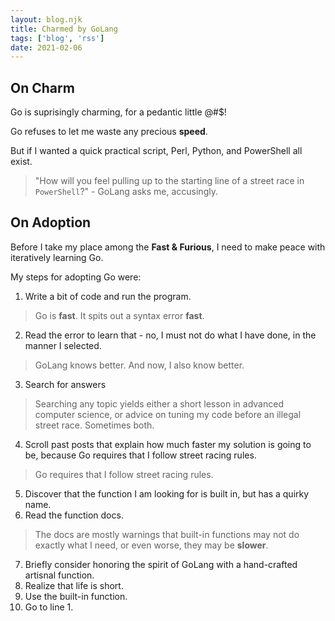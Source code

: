 ```yaml
---
layout: blog.njk
title: Charmed by GoLang
tags: ['blog', 'rss']
date: 2021-02-06
---
```


## On Charm

Go is suprisingly charming, for a pedantic little @#$!

Go refuses to let me waste any precious **speed**. 

But if I wanted a quick practical script, Perl, Python, and PowerShell all exist. 

> "How will you feel pulling up to the starting line of a street race in `PowerShell`?" - GoLang asks me, accusingly.

## On Adoption

Before I take my place among the **Fast & Furious**, I need to make peace with iteratively learning Go.

My steps for adopting Go were:

1. Write a bit of code and run the program. 

> Go is **fast**. It spits out a syntax error **fast**.

2. Read the error to learn that - no, I must not do what I have done, in the manner I selected. 

> GoLang knows better. And now, I also know better.

3. Search for answers

> Searching any topic yields either a short lesson in advanced computer science, or advice on tuning my code before an illegal street race. Sometimes both.

4. Scroll past posts that explain how much faster my solution is going to be, because Go requires that I follow street racing rules.

> Go requires that I follow street racing rules.

5. Discover that the function I am looking for is built in, but has a quirky name.
6.  Read the function docs.

> The docs are mostly warnings that built-in functions may not do exactly what I need, or even worse, they may be **slower**.

7.  Briefly consider honoring the spirit of GoLang with a hand-crafted artisnal function.
8. Realize that life is short. 
9. Use the built-in function.
10. Go to line 1.
